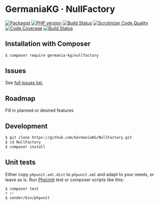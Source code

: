 # GermaniaKG · NullFactory


[![Packagist](https://img.shields.io/packagist/v/germania-kg/nullfactory.svg?style=flat)](https://packagist.org/packages/germania-kg/nullfactory)
[![PHP version](https://img.shields.io/packagist/php-v/germania-kg/nullfactory.svg)](https://packagist.org/packages/germania-kg/nullfactory)
[![Build Status](https://img.shields.io/travis/GermaniaKG/NullFactory.svg?label=Travis%20CI)](https://travis-ci.org/GermaniaKG/NullFactory)
[![Scrutinizer Code Quality](https://scrutinizer-ci.com/g/GermaniaKG/NullFactory/badges/quality-score.png?b=master)](https://scrutinizer-ci.com/g/GermaniaKG/NullFactory/?branch=master)
[![Code Coverage](https://scrutinizer-ci.com/g/GermaniaKG/NullFactory/badges/coverage.png?b=master)](https://scrutinizer-ci.com/g/GermaniaKG/NullFactory/?branch=master)
[![Build Status](https://scrutinizer-ci.com/g/GermaniaKG/NullFactory/badges/build.png?b=master)](https://scrutinizer-ci.com/g/GermaniaKG/NullFactory/build-status/master)


## Installation with Composer

```bash
$ composer require germania-kg/nullfactory
```


## Issues

See [full issues list.][i0]

[i0]: https://github.com/GermaniaKG/NullFactory/issues

## Roadmap
Fill in planned or desired features

## Development

```bash
$ git clone https://github.com/GermaniaKG/NullFactory.git
$ cd NullFactory
$ composer install
```

## Unit tests

Either copy `phpunit.xml.dist` to `phpunit.xml` and adapt to your needs, or leave as is. Run [PhpUnit](https://phpunit.de/) test or composer scripts like this:

```bash
$ composer test
# or
$ vendor/bin/phpunit
```

